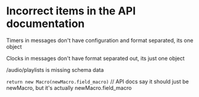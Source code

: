 # Incorrect items in the API documentation

Timers in messages don't have configuration and format separated, its one object

Clocks in messages don't have format separated out, its just one object

/audio/playlists is missing schema data

```return new Macro(newMacro.field_macro)``` // API docs say it should just be newMacro, but it's actually newMacro.field_macro